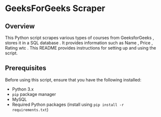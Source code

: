 # GeeksForGeeks Scraper 

## Overview

This Python script scrapes various types of courses from GeeksforGeeks , stores it in a SQL database . It provides information such as Name , Price , Rating wtc . This README provides instructions for setting up and using the script.

## Prerequisites

Before using this script, ensure that you have the following installed:

- Python 3.x
- `pip` package manager
- MySQL
- Required Python packages (install using `pip install -r requirements.txt`)
